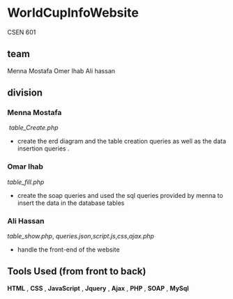 # WorldCupInfoWebsite
CSEN 601

## team  

Menna Mostafa 
Omer Ihab
Ali hassan

## division 

### Menna Mostafa ​
  ​
*table_Create.php*

-	create the erd diagram and the table creation queries as well 
as the data insertion queries . 

### Omar Ihab ​

*table_fill.php* 

-	create the soap queries and used the sql queries provided by 
menna to insert the data in the database tables  

### Ali Hassan  ​
­­­­­­­­­­­­­­­­­­­­­­­­­­­­­­­­­­­­­­­­­­­*table_show.php*, *queries.json*,*script.js*,*css*,*ajax.php* 

-	handle the front-end of the website 

## Tools Used (from front to back)

**HTML** , **CSS** , **JavaScript** , **Jquery** , **Ajax** , **PHP** , **SOAP** , **MySql**
